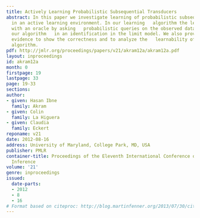 ```yaml
---
title: Actively Learning Probabilistic Subsequential Transducers
abstract: In this paper we investigate learning of probabilistic subsequential   transducers
  in an active learning environment. In our learning   algorithm the learner interacts
  with an oracle by asking   probabilistic queries on the observed data. We prove
  our algorithm   in an identification in the limit model. We also provide   experimental
  evidence to show the correctness and to analyze the   learnability of the proposed
  algorithm.
pdf: http://jmlr.org/proceedings/papers/v21/akram12a/akram12a.pdf
layout: inproceedings
id: akram12a
month: 0
firstpage: 19
lastpage: 33
page: 19-33
sections: 
author:
- given: Hasan Ibne
  family: Akram
- given: Colin
  family: La Higuera
- given: Claudia
  family: Eckert
reponame: v21
date: 2012-08-16
address: University of Maryland, College Park, MD, USA
publisher: PMLR
container-title: Proceedings of the Eleventh International Conference on Grammatical
  Inference
volume: '21'
genre: inproceedings
issued:
  date-parts:
  - 2012
  - 8
  - 16
# Format based on citeproc: http://blog.martinfenner.org/2013/07/30/citeproc-yaml-for-bibliographies/
---
```

